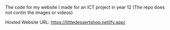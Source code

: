 The code for my website I made for an ICT project in year 12 (The repo does not contin the images or videos)

Hosted Website URL: https://littledessertshop.netlify.app/

